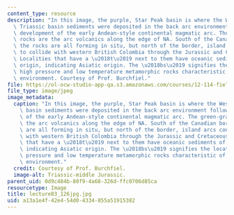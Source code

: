 ```yaml
---
content_type: resource
description: "In this image, the purple, Star Peak basin is where the West Nevada\
  \ Triassic basin sediments were deposited in the back arc environment following\
  \ development of the early Andean-style continental magmatic arc. The green-gray\
  \ rocks are the arc volcanics along the edge of NA. South of the Canadian border,\
  \ the rocks are all forming in situ, but north of the border, island arcs continue\
  \ to collide with western British Colombia through the Jurassic and Cretaceous.\
  \ Localities that have a \u2018t\u2019 next to them have oceanic sediments of Tethyan\
  \ origin, indicating Asiatic origin. The \u2018bs\u2019 signifies the location of\
  \ high pressure and low temperature metamorphic rocks characteristic of a subduction\
  \ environment. Courtesy of Prof. Burchfiel."
file: https://ol-ocw-studio-app-qa.s3.amazonaws.com/courses/12-114-field-geology-i-fall-2005/a13a1e4f42e454d04334855a51915382_lecture03_126jpg.jpg
file_type: image/jpeg
image_metadata:
  caption: "In this image, the purple, Star Peak basin is where the West Nevada Triassic\
    \ basin sediments were deposited in the back arc environment following development\
    \ of the early Andean-style continental magmatic arc. The green-gray rocks are\
    \ the arc volcanics along the edge of NA. South of the Canadian border, the rocks\
    \ are all forming in situ, but north of the border, island arcs continue to collide\
    \ with western British Colombia through the Jurassic and Cretaceous. Localities\
    \ that have a \u2018t\u2019 next to them have oceanic sediments of Tethyan origin,\
    \ indicating Asiatic origin. The \u2018bs\u2019 signifies the location of high\
    \ pressure and low temperature metamorphic rocks characteristic of a subduction\
    \ environment."
  credit: Courtesy of Prof. Burchfiel.
  image-alt: Triassic-middle Jurassic.
parent_uid: 0d9c484b-80f9-4a68-326d-ffc0706d85ca
resourcetype: Image
title: lecture03_126jpg.jpg
uid: a13a1e4f-42e4-54d0-4334-855a51915382
---
```


